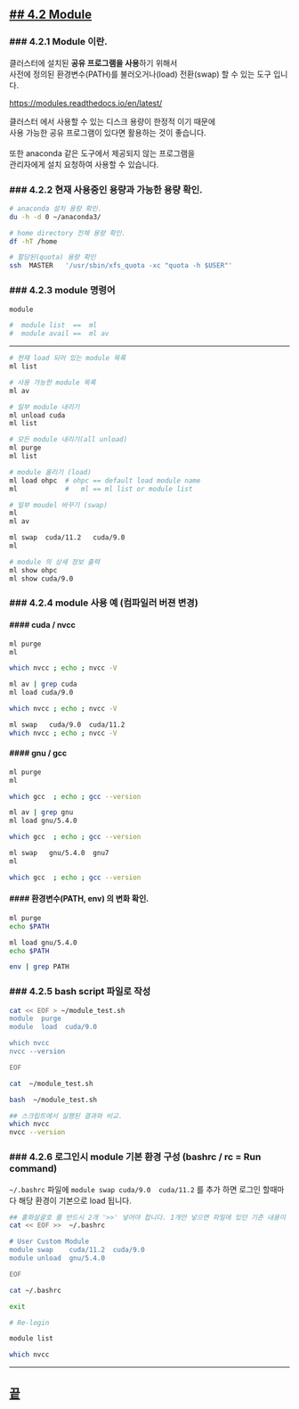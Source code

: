 [userguide]: https://github.com/dasandata/Open_HPC/tree/master/Document/User%20Guide#-%EB%AA%A9%EC%B0%A8
[ohpc]: http://openhpc.community/
[slurm]: https://slurm.schedmd.com/

[4]: https://github.com/dasandata/Open_HPC/tree/master/Document/User%20Guide/4_app_env

## [## 4.2  Module][4]  

### ### 4.2.1 Module 이란.
클러스터에 설치된 **공유 프로그램을 사용**하기 위해서  
사전에 정의된 환경변수(PATH)를 불러오거나(load) 전환(swap) 할 수 있는 도구 입니다.  

https://modules.readthedocs.io/en/latest/   

클러스터 에서 사용할 수 있는 디스크 용량이 한정적 이기 때문에  
사용 가능한 공유 프로그램이 있다면 활용하는 것이 좋습니다.  
<br>
또한 anaconda 같은 도구에서 제공되지 않는 프로그램을  
관리자에게 설치 요청하여 사용할 수 있습니다.  

### ### 4.2.2 현재 사용중인 용량과 가능한 용량 확인.
```bash
# anaconda 설치 용량 확인.
du -h -d 0 ~/anaconda3/

# home directory 전체 용량 확인.
df -hT /home

# 할당된(quota) 용량 확인
ssh  MASTER   '/usr/sbin/xfs_quota -xc "quota -h $USER"'
```

### ### 4.2.3 module 명령어
```bash
module

#  module list  ==  ml
#  module avail ==  ml av
```
***
```bash
# 현재 load 되어 있는 module 목록  
ml list

# 사용 가능한 module 목록  
ml av

# 일부 module 내리기
ml unload cuda  
ml list

# 모든 module 내리기(all unload)
ml purge
ml list

# module 올리기 (load)
ml load ohpc  # ohpc == default load module name
ml            #   ml == ml list or module list

# 일부 moudel 바꾸기 (swap)
ml
ml av

ml swap  cuda/11.2   cuda/9.0
ml

# module 의 상세 정보 출력
ml show ohpc
ml show cuda/9.0
```

### ### 4.2.4 module 사용 예 (컴파일러 버젼 변경)

#### #### cuda / nvcc
```bash
ml purge
ml

which nvcc ; echo ; nvcc -V

ml av | grep cuda
ml load cuda/9.0

which nvcc ; echo ; nvcc -V

ml swap   cuda/9.0  cuda/11.2
which nvcc ; echo ; nvcc -V
```

#### #### gnu / gcc
```bash
ml purge
ml

which gcc  ; echo ; gcc --version

ml av | grep gnu
ml load gnu/5.4.0

which gcc  ; echo ; gcc --version

ml swap   gnu/5.4.0  gnu7
ml

which gcc  ; echo ; gcc --version
```

#### #### 환경변수(PATH, env) 의 변화 확인.
```bash
ml purge
echo $PATH

ml load gnu/5.4.0
echo $PATH

env | grep PATH
```

### ### 4.2.5 bash script 파일로 작성
```bash
cat << EOF > ~/module_test.sh
module  purge
module  load  cuda/9.0

which nvcc
nvcc --version

EOF

cat  ~/module_test.sh

bash  ~/module_test.sh

## 스크립트에서 실행된 결과와 비교.
which nvcc
nvcc --version
```

### ### 4.2.6 로그인시 module 기본 환경 구성 (bashrc / rc = Run command)

`~/.bashrc` 파일에 `module swap cuda/9.0  cuda/11.2` 를 추가 하면
로그인 할때마다 해당 환경이 기본으로 load 됩니다.

```bash
## 홑화살괄호 를 반드시 2개 '>>' 넣어야 합니다. 1개만 넣으면 파일에 있던 기존 내용이 삭제되고 덮어씌워 집니다.
cat << EOF >>  ~/.bashrc

# User Custom Module
module swap    cuda/11.2  cuda/9.0
module unload  gnu/5.4.0

EOF

cat ~/.bashrc

exit

# Re-login

module list

which nvcc
```

***
## [끝][4]
